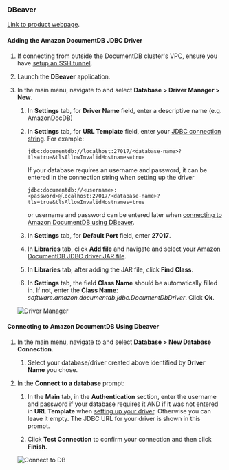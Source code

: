 ### DBeaver
[Link to product webpage](https://dbeaver.io).

#### Adding the Amazon DocumentDB JDBC Driver
1. If connecting from outside the DocumentDB cluster's VPC, ensure you have [setup an SSH tunnel](setup.md#using-an-ssh-tunnel-to-connect-to-amazon-documentdb).
2. Launch the **DBeaver** application.
3. In the main menu, navigate to and select **Database > Driver Manager > New**.
    1. In **Settings** tab, for **Driver Name** field, enter a descriptive name (e.g. AmazonDocDB)
    2. In **Settings** tab, for **URL Template** field, enter your [JDBC connection string](connection-string.md). 
    For example: 
    
        ~~~
        jdbc:documentdb://localhost:27017/<database-name>?tls=true&tlsAllowInvalidHostnames=true
        ~~~
       
        If your database requires an username and password, it can be entered in the connection string when setting up
        the driver
        
        ~~~
        jdbc:documentdb://<username>:<password>@localhost:27017/<database-name>?tls=true&tlsAllowInvalidHostnames=true
        ~~~
       
        or username and password can be entered later when [connecting to Amazon DocumentDB using DBeaver](#connecting-to-amazon-documentdb-using-dbeaver).
        
    3. In **Settings** tab, for **Default Port** field, enter **27017**.
    4. In **Libraries** tab, click **Add file** and navigate and select your [Amazon DocumentDB JDBC driver JAR file](https://github.com/aws/amazon-documentdb-jdbc-driver/releases/latest).
    5. In **Libraries** tab, after adding the JAR file, click **Find Class**.
    6. In **Settings** tab, the field **Class Name** should be automatically filled in. If not, enter the 
    **Class Name**: *software.amazon.documentdb.jdbc.DocumentDbDriver*. Click **Ok**.
    
    ![Driver Manager](../images/dbeaver/dbeaver-driver-manager.png)

#### Connecting to Amazon DocumentDB Using Dbeaver
1. In the main menu, navigate to and select **Database > New Database Connection**.
    1. Select your database/driver created above identified by **Driver Name** you chose.
2. In the **Connect to a database** prompt:
    1. In the **Main** tab, in the **Authentication** section, enter the username and password if your database requires
    it AND if it was not entered in **URL Template** when [setting up your driver](#adding-the-amazon-documentdb-jdbc-driver). 
    Otherwise you can leave it empty. The JDBC URL for your driver is shown in this prompt. 
    
    2. Click **Test Connection** to confirm your connection and then click **Finish**.

    ![Connect to DB](../images/dbeaver/dbeaver-connect-to-db.png)